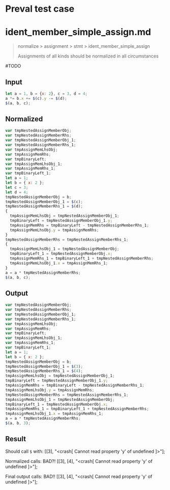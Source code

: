 # Preval test case

# ident_member_simple_assign.md

> normalize > assignment > stmt > ident_member_simple_assign
>
> Assignments of all kinds should be normalized in all circumstances

#TODO

## Input

`````js filename=intro
let a = 1, b = {x: 2}, c = 3, d = 4;
a *= b.x += $(c).y -= $(d);
$(a, b, c);
`````

## Normalized

`````js filename=intro
var tmpNestedAssignMemberObj;
var tmpNestedAssignMemberRhs;
var tmpNestedAssignMemberObj_1;
var tmpNestedAssignMemberRhs_1;
var tmpAssignMemLhsObj;
var tmpAssignMemRhs;
var tmpBinaryLeft;
var tmpAssignMemLhsObj_1;
var tmpAssignMemRhs_1;
var tmpBinaryLeft_1;
let a = 1;
let b = { x: 2 };
let c = 3;
let d = 4;
tmpNestedAssignMemberObj = b;
tmpNestedAssignMemberObj_1 = $(c);
tmpNestedAssignMemberRhs_1 = $(d);
{
  tmpAssignMemLhsObj = tmpNestedAssignMemberObj_1;
  tmpBinaryLeft = tmpNestedAssignMemberObj_1.y;
  tmpAssignMemRhs = tmpBinaryLeft - tmpNestedAssignMemberRhs_1;
  tmpAssignMemLhsObj.y = tmpAssignMemRhs;
}
tmpNestedAssignMemberRhs = tmpNestedAssignMemberRhs_1;
{
  tmpAssignMemLhsObj_1 = tmpNestedAssignMemberObj;
  tmpBinaryLeft_1 = tmpNestedAssignMemberObj.x;
  tmpAssignMemRhs_1 = tmpBinaryLeft_1 + tmpNestedAssignMemberRhs;
  tmpAssignMemLhsObj_1.x = tmpAssignMemRhs_1;
}
a = a * tmpNestedAssignMemberRhs;
$(a, b, c);
`````

## Output

`````js filename=intro
var tmpNestedAssignMemberObj;
var tmpNestedAssignMemberRhs;
var tmpNestedAssignMemberObj_1;
var tmpNestedAssignMemberRhs_1;
var tmpAssignMemLhsObj;
var tmpAssignMemRhs;
var tmpBinaryLeft;
var tmpAssignMemLhsObj_1;
var tmpAssignMemRhs_1;
var tmpBinaryLeft_1;
let a = 1;
let b = { x: 2 };
tmpNestedAssignMemberObj = b;
tmpNestedAssignMemberObj_1 = $(3);
tmpNestedAssignMemberRhs_1 = $(4);
tmpAssignMemLhsObj = tmpNestedAssignMemberObj_1;
tmpBinaryLeft = tmpNestedAssignMemberObj_1.y;
tmpAssignMemRhs = tmpBinaryLeft - tmpNestedAssignMemberRhs_1;
tmpAssignMemLhsObj.y = tmpAssignMemRhs;
tmpNestedAssignMemberRhs = tmpNestedAssignMemberRhs_1;
tmpAssignMemLhsObj_1 = tmpNestedAssignMemberObj;
tmpBinaryLeft_1 = tmpNestedAssignMemberObj.x;
tmpAssignMemRhs_1 = tmpBinaryLeft_1 + tmpNestedAssignMemberRhs;
tmpAssignMemLhsObj_1.x = tmpAssignMemRhs_1;
a = a * tmpNestedAssignMemberRhs;
$(a, b, 3);
`````

## Result

Should call `$` with:
[[3], "<crash[ Cannot read property 'y' of undefined ]>"];

Normalized calls: BAD?!
[[3], [4], "<crash[ Cannot read property 'y' of undefined ]>"];

Final output calls: BAD!!
[[3], [4], "<crash[ Cannot read property 'y' of undefined ]>"];

